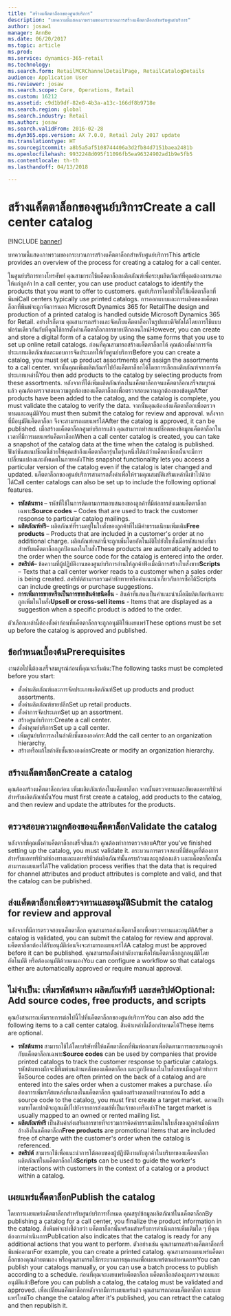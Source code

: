 ```yaml
---
title: "สร้างแค็ตตาล็อกของศูนย์บริการ"
description: "บทความนี้แสดงภาพรวมของกระบวนการสร้างแค็ตตาล็อกสำหรับศูนย์บริการ"
author: josaw1
manager: AnnBe
ms.date: 06/20/2017
ms.topic: article
ms.prod: 
ms.service: dynamics-365-retail
ms.technology: 
ms.search.form: RetailMCRChannelDetailPage, RetailCatalogDetails
audience: Application User
ms.reviewer: josaw
ms.search.scope: Core, Operations, Retail
ms.custom: 16212
ms.assetid: c9d1b9df-82e8-4b3a-a13c-166df8b9718e
ms.search.region: global
ms.search.industry: Retail
ms.author: josaw
ms.search.validFrom: 2016-02-28
ms.dyn365.ops.version: AX 7.0.0, Retail July 2017 update
ms.translationtype: HT
ms.sourcegitcommit: a8b5a5af5108744406a3d2fb84d7151baea2481b
ms.openlocfilehash: 9932248d095f11096fb5ea96324902ad1b9e5fb5
ms.contentlocale: th-th
ms.lasthandoff: 04/13/2018

---
```


# <a name="create-a-call-center-catalog"></a><span data-ttu-id="262b0-103">สร้างแค็ตตาล็อกของศูนย์บริการ</span><span class="sxs-lookup"><span data-stu-id="262b0-103">Create a call center catalog</span></span>

[!INCLUDE [banner](includes/banner.md)]

<span data-ttu-id="262b0-104">บทความนี้แสดงภาพรวมของกระบวนการสร้างแค็ตตาล็อกสำหรับศูนย์บริการ</span><span class="sxs-lookup"><span data-stu-id="262b0-104">This article provides an overview of the process for creating a catalog for a call center.</span></span> 

<span data-ttu-id="262b0-105">ในศูนย์บริการทางโทรศัพท์ คุณสามารถใช้แค็ตตาล็อกผลิตภัณฑ์เพื่อระบุผลิตภัณฑ์ที่คุณต้องการเสนอให้แก่ลูกค้า </span><span class="sxs-lookup"><span data-stu-id="262b0-105">In a call center, you can use product catalogs to identify the products that you want to offer to customers.</span></span> <span data-ttu-id="262b0-106">ศูนย์บริการโดยทั่วไปใช้แค็ตตาล็อกที่พิมพ์</span><span class="sxs-lookup"><span data-stu-id="262b0-106">Call centers typically use printed catalogs.</span></span> <span data-ttu-id="262b0-107">การออกแบบและการผลิตของแค็ตตาล็อกที่พิมพ์จะถูกจัดการนอก Microsoft Dynamics 365 for Retail</span><span class="sxs-lookup"><span data-stu-id="262b0-107">The design and production of a printed catalog is handled outside Microsoft Dynamics 365 for Retail.</span></span> <span data-ttu-id="262b0-108">อย่างไรก็ตาม คุณสามารถสร้างและจัดเก็บแค็ตตาล็อกในรูปแบบดิจิทัลได้โดยการใช้แบบฟอร์มเดียวกันกับที่คุณใช้การตั้งค่าแค็ตตาล็อกการขายปลีกออนไลน์</span><span class="sxs-lookup"><span data-stu-id="262b0-108">However, you can create and store a digital form of a catalog by using the same forms that you use to set up online retail catalogs.</span></span> <span data-ttu-id="262b0-109">ก่อนที่คุณสามารถสร้างแค็ตตาล็อกได้ คุณต้องตั้งค่าการจัดประเภทผลิตภัณฑ์และมอบการจัดประเภทให้กับศูนย์บริการ</span><span class="sxs-lookup"><span data-stu-id="262b0-109">Before you can create a catalog, you must set up product assortments and assign the assortments to a call center.</span></span> <span data-ttu-id="262b0-110">จากนั้นคุณเพิ่มผลิตภัณฑ์ไปยังแค็ตตาล็อกได้โดยการเลือกผลิตภัณฑ์จากการจัดประเภทเหล่านี้</span><span class="sxs-lookup"><span data-stu-id="262b0-110">You then add products to the catalog by selecting products from these assortments.</span></span> <span data-ttu-id="262b0-111">หลังจากที่ได้เพิ่มผลิตภัณฑ์ลงในแค็ตตาล็อกจนแค็ตตาล็อกเสร็จสมบูรณ์แล้ว คุณต้องตรวจสอบความถูกต้องของแค็ตตาล็อกเพื่อตรวจสอบความถูกต้องของข้อมูล</span><span class="sxs-lookup"><span data-stu-id="262b0-111">After products have been added to the catalog, and the catalog is complete, you must validate the catalog to verify the data.</span></span> <span data-ttu-id="262b0-112">จากนั้นคุณต้องส่งแค็ตตาล็อกเพื่อตรวจทานและอนุมัติ</span><span class="sxs-lookup"><span data-stu-id="262b0-112">You must then submit the catalog for review and approval.</span></span> <span data-ttu-id="262b0-113">หลังจากที่มีอนุมัติแค็ตตาล็อก จึงจะสามารถเผยแพร่ได้</span><span class="sxs-lookup"><span data-stu-id="262b0-113">After the catalog is approved, it can be published.</span></span> <span data-ttu-id="262b0-114">เมื่อสร้างแค็ตตาล็อกศูนย์บริการแล้ว คุณสามารถทำสแนปช็อตของข้อมูลแค็ตตาล็อกในเวลาที่มีการเผยแพร่แค็ตตาล็อก</span><span class="sxs-lookup"><span data-stu-id="262b0-114">When a call center catalog is created, you can take a snapshot of the catalog data at the time when the catalog is published.</span></span> <span data-ttu-id="262b0-115">ฟังก์ชันสแนปช็อตนี้ช่วยให้คุณเข้าถึงแค็ตตาล็อกรุ่นใดรุ่นหนึ่งได้แม้ว่าแค็ตตาล็อกนั้นจะมีการเปลี่ยนแปลงและอัพเดตในภายหลัง</span><span class="sxs-lookup"><span data-stu-id="262b0-115">This snapshot functionality lets you access a particular version of the catalog even if the catalog is later changed and updated.</span></span> <span data-ttu-id="262b0-116">แค็ตตาล็อกของศูนย์บริการสามารถตั้งค่าเพื่อให้รวมคุณสมบัติเสริมเหล่านี้เข้าไปด้วยได้</span><span class="sxs-lookup"><span data-stu-id="262b0-116">Call center catalogs can also be set up to include the following optional features.</span></span>

-   <span data-ttu-id="262b0-117">**รหัสต้นทาง** – รหัสที่ใช้ในการติดตามการตอบสนองของลูกค้าที่มีต่อการส่งเมลแค็ตตาล็อกเฉพาะ</span><span class="sxs-lookup"><span data-stu-id="262b0-117">**Source codes** – Codes that are used to track the customer response to particular catalog mailings.</span></span>
-   <span data-ttu-id="262b0-118">**ผลิตภัณฑ์ฟรี**– ผลิตภัณฑ์ที่รวมอยู่ในใบสั่งของลูกค้าที่ไม่มีค่าธรรมเนียมเพิ่มเติม</span><span class="sxs-lookup"><span data-stu-id="262b0-118">**Free products** – Products that are included in a customer's order at no additional charge.</span></span> <span data-ttu-id="262b0-119">ผลิตภัณฑ์เหล่านี้จะถูกเพิ่มโดยอัตโนมัติไปยังใบสั่งเมื่อรหัสแหล่งที่มาสำหรับแค็ตตาล็อกถูกป้อนลงในใบสั่ง</span><span class="sxs-lookup"><span data-stu-id="262b0-119">These products are automatically added to the order when the source code for the catalog is entered into the order.</span></span>
-   <span data-ttu-id="262b0-120">**สคริปต์**– ข้อความที่ผู้ปฏิบัติงานของศูนย์บริการอ่านให้ลูกค้าฟังเมื่อมีการสร้างใบสั่งขาย</span><span class="sxs-lookup"><span data-stu-id="262b0-120">**Scripts** – Texts that a call center worker reads to a customer when a sales order is being created.</span></span> <span data-ttu-id="262b0-121">สคริปต์สามารถรวมคำทักทายหรือคำแนะนำเกี่ยวกับการซื้อได้</span><span class="sxs-lookup"><span data-stu-id="262b0-121">Scripts can include greetings or purchase suggestions.</span></span>
-   <span data-ttu-id="262b0-122">**การเพิ่มการขายหรือเป็นการขายสินค้าชนิดอื่น** - สินค้าที่แสดงเป็นคำแนะนำเมื่อมีผลิตภัณฑ์เฉพาะถูกเพิ่มในใบสั่ง</span><span class="sxs-lookup"><span data-stu-id="262b0-122">**Upsell or cross-sell items** - Items that are displayed as a suggestion when a specific product is added to the order.</span></span>

<span data-ttu-id="262b0-123">ตัวเลือกเหล่านี้ต้องตั้งค่าก่อนที่แค็ตตาล็อกจะถูกอนุมัติให้เผยแพร่</span><span class="sxs-lookup"><span data-stu-id="262b0-123">These options must be set up before the catalog is approved and published.</span></span>

## <a name="prerequisites"></a><span data-ttu-id="262b0-124">ข้อกำหนดเบื้องต้น</span><span class="sxs-lookup"><span data-stu-id="262b0-124">Prerequisites</span></span>
<span data-ttu-id="262b0-125">งานต่อไปนี้ต้องเสร็จสมบูรณ์ก่อนที่คุณจะเริ่มต้น:</span><span class="sxs-lookup"><span data-stu-id="262b0-125">The following tasks must be completed before you start:</span></span>

-   <span data-ttu-id="262b0-126">ตั้งค่าผลิตภัณฑ์และการจัดประเภทผลิตภัณฑ์</span><span class="sxs-lookup"><span data-stu-id="262b0-126">Set up products and product assortments.</span></span>
-   <span data-ttu-id="262b0-127">ตั้งค่าผลิตภัณฑ์ขายปลีก</span><span class="sxs-lookup"><span data-stu-id="262b0-127">Set up retail products.</span></span>
-   <span data-ttu-id="262b0-128">ตั้งค่าการจัดประเภท</span><span class="sxs-lookup"><span data-stu-id="262b0-128">Set up an assortment.</span></span>
-   <span data-ttu-id="262b0-129">สร้างศูนย์บริการ:</span><span class="sxs-lookup"><span data-stu-id="262b0-129">Create a call center.</span></span>
-   <span data-ttu-id="262b0-130">ตั้งค่าศูนย์บริการ</span><span class="sxs-lookup"><span data-stu-id="262b0-130">Set up a call center.</span></span>
-   <span data-ttu-id="262b0-131">เพิ่มศูนย์บริการลงในลำดับชั้นขององค์กร:</span><span class="sxs-lookup"><span data-stu-id="262b0-131">Add the call center to an organization hierarchy.</span></span>
-   <span data-ttu-id="262b0-132">สร้างหรือแก้ไขลำดับชั้นขององค์กร</span><span class="sxs-lookup"><span data-stu-id="262b0-132">Create or modify an organization hierarchy.</span></span>

## <a name="create-a-catalog"></a><span data-ttu-id="262b0-133">สร้างแค็ตตาล็อก</span><span class="sxs-lookup"><span data-stu-id="262b0-133">Create a catalog</span></span>
<span data-ttu-id="262b0-134">คุณต้องสร้างแค็ตตาล็อกก่อน เพิ่มผลิตภัณฑ์ลงในแค็ตตาล็อก จากนั้นตรวจทานและอัพเดแอททริบิวต์สำหรับผลิตภัณฑ์นั้น</span><span class="sxs-lookup"><span data-stu-id="262b0-134">You must first create a catalog, add products to the catalog, and then review and update the attributes for the products.</span></span>

## <a name="validate-the-catalog"></a><span data-ttu-id="262b0-135">ตรวจสอบความถูกต้องของแค็ตตาล็อก</span><span class="sxs-lookup"><span data-stu-id="262b0-135">Validate the catalog</span></span>
<span data-ttu-id="262b0-136">หลังจากที่คุณตั้งค่าแค็ตตาล็อกเสร็จสิ้นแล้ว คุณต้องทำการตรวจสอบ</span><span class="sxs-lookup"><span data-stu-id="262b0-136">After you've finished setting up the catalog, you must validate it.</span></span> <span data-ttu-id="262b0-137">กระบวนการตรวจสอบที่มีข้อมูลที่ต้องการสำหรับแอททริบิวต์ช่องทางและแอททริบิวต์ผลิตภัณฑ์นั้นครบถ้วนและถูกต้องแล้ว และแค็ตตาล็อกนั้นสามารถเผยแพร่ได้</span><span class="sxs-lookup"><span data-stu-id="262b0-137">The validation process verifies that the data that is required for channel attributes and product attributes is complete and valid, and that the catalog can be published.</span></span>

## <a name="submit-the-catalog-for-review-and-approval"></a><span data-ttu-id="262b0-138">ส่งแค็ตตาล็อกเพื่อตรวจทานและอนุมัติ</span><span class="sxs-lookup"><span data-stu-id="262b0-138">Submit the catalog for review and approval</span></span>
<span data-ttu-id="262b0-139">หลังจากที่มีการตรวจสอบแค็ตตาล็อก คุณสามารถส่งแค็ตตาล็อกเพื่อตรวจทานและอนุมัติ</span><span class="sxs-lookup"><span data-stu-id="262b0-139">After a catalog is validated, you can submit the catalog for review and approval.</span></span> <span data-ttu-id="262b0-140">แค็ตตาล็อกต้องได้รับอนุมัติก่อนจึงจะสามารถเผยแพร่ได้</span><span class="sxs-lookup"><span data-stu-id="262b0-140">A catalog must be approved before it can be published.</span></span> <span data-ttu-id="262b0-141">คุณสามารถตั้งค่าลำดับงานเพื่อให้แค็ตตาล็อกถูกอนุมัติโดยอัตโนมัติ หรือต้องอนุมัติด้วยตนเอง</span><span class="sxs-lookup"><span data-stu-id="262b0-141">You can configure a workflow so that catalogs either are automatically approved or require manual approval.</span></span>

## <a name="optional-add-source-codes-free-products-and-scripts"></a><span data-ttu-id="262b0-142">ไม่จำเป็น: เพิ่มรหัสต้นทาง ผลิตภัณฑ์ฟรี และสคริปต์</span><span class="sxs-lookup"><span data-stu-id="262b0-142">Optional: Add source codes, free products, and scripts</span></span>
<span data-ttu-id="262b0-143">คุณยังสามารถเพิ่มรายการต่อไปนี้ไปที่แค็ตตาล็อกของศูนย์บริการ</span><span class="sxs-lookup"><span data-stu-id="262b0-143">You can also add the following items to a call center catalog.</span></span> <span data-ttu-id="262b0-144">สินค้าเหล่านี้เลือกกำหนดได้</span><span class="sxs-lookup"><span data-stu-id="262b0-144">These items are optional.</span></span>

-   <span data-ttu-id="262b0-145">**รหัสต้นทาง** สามารถใช้ได้โดยบริษัทที่ให้แค็ตตาล็อกที่พิมพ์ออกมาเพื่อติดตามการตอบสนองลูกค้ากับแค็ตตาล็อกเฉพาะ</span><span class="sxs-lookup"><span data-stu-id="262b0-145">**Source codes** can be used by companies that provide printed catalogs to track the customer response to particular catalogs.</span></span> <span data-ttu-id="262b0-146">รหัสต้นทางมักจะมีพิมพ์บนด้านหลังของแค็ตตาล็อก และถูกป้อนลงในใบสั่งขายเมื่อลูกค้าทำการซื้อ</span><span class="sxs-lookup"><span data-stu-id="262b0-146">Source codes are often printed on the back of a catalog and are entered into the sales order when a customer makes a purchase.</span></span> <span data-ttu-id="262b0-147">เมื่อต้องการเพิ่มรหัสแหล่งที่มาลงในแค็ตตาล็อก คุณต้องสร้างตลาดเป้าหมายก่อน</span><span class="sxs-lookup"><span data-stu-id="262b0-147">To add a source code to the catalog, you must first create a target market.</span></span> <span data-ttu-id="262b0-148">ตลาดเป้าหมายโดยปกติจะถูกแม็ปไปยังรายการส่งเมล์ที่เป็นเจ้าของหรือเช่า</span><span class="sxs-lookup"><span data-stu-id="262b0-148">The target market is usually mapped to an owned or rented mailing list.</span></span>
-   <span data-ttu-id="262b0-149">**ผลิตภัณฑ์ฟรี** เป็นสินค้าส่งเสริมการขายที่จะรวมการคิดค่าธรรมเนียมในใบสั่งของลูกค้าเมื่อมีการอ้างอิงในแค็ตตาล็อก</span><span class="sxs-lookup"><span data-stu-id="262b0-149">**Free products** are promotional items that are included free of charge with the customer's order when the catalog is referenced.</span></span>
-   <span data-ttu-id="262b0-150">**สคริปต์** สามารถใช้เพื่อแนะนำการโต้ตอบของผู้ปฏิบัติงานกับลูกค้าในบริบทของแค็ตตาล็อกผลิตภัณฑ์ในแค็ตตาล็อกได้</span><span class="sxs-lookup"><span data-stu-id="262b0-150">**Scripts** can be used to guide the worker's interactions with customers in the context of a catalog or a product within a catalog.</span></span>

## <a name="publish-the-catalog"></a><span data-ttu-id="262b0-151">เผยแพร่แค็ตตาล็อก</span><span class="sxs-lookup"><span data-stu-id="262b0-151">Publish the catalog</span></span>
<span data-ttu-id="262b0-152">โดยการเผยแพร่แค็ตตาล็อกสำหรับศูนย์บริการทั้งหมด คุณสรุปข้อมูลผลิตภัณฑ์ในแค็ตตาล็อก</span><span class="sxs-lookup"><span data-stu-id="262b0-152">By publishing a catalog for a call center, you finalize the product information in the catalog.</span></span> <span data-ttu-id="262b0-153">สิ่งพิมพ์จะบ่งชี้ด้วยว่า แค็ตตาล็อกนั้นพร้อมสำหรับการดำเนินการเพิ่มเติมใด ๆ ที่คุณต้องการดำเนินการ</span><span class="sxs-lookup"><span data-stu-id="262b0-153">Publication also indicates that the catalog is ready for any additional actions that you want to perform.</span></span> <span data-ttu-id="262b0-154">ตัวอย่างเช่น คุณสามารถสร้างแค็ตตาล็อกที่พิมพ์ออกมา</span><span class="sxs-lookup"><span data-stu-id="262b0-154">For example, you can create a printed catalog.</span></span> <span data-ttu-id="262b0-155">คุณสามารถเผยแพร่แค็ตตาล็อกของคุณด้วยตนเอง หรือคุณสามารถใช้กระบวนการชุดงานเพื่อเผยแพร่ตามกำหนดการ</span><span class="sxs-lookup"><span data-stu-id="262b0-155">You can publish your catalogs manually, or you can use a batch process to publish according to a schedule.</span></span> <span data-ttu-id="262b0-156">ก่อนที่คุณจะเผยแพร่แค็ตตาล็อก แค็ตตาล็อกต้องถูกตรวจสอบและอนุมัติแล้ว</span><span class="sxs-lookup"><span data-stu-id="262b0-156">Before you can publish a catalog, the catalog must be validated and approved.</span></span> <span data-ttu-id="262b0-157">เพื่อเปลี่ยนแค็ตตาล็อกหลังจากมีการเผยแพร่แล้ว คุณสามารถถอนแค็ตตาล็อก และเผยแพร่ใหม่</span><span class="sxs-lookup"><span data-stu-id="262b0-157">To change the catalog after it's published, you can retract the catalog and then republish it.</span></span>




